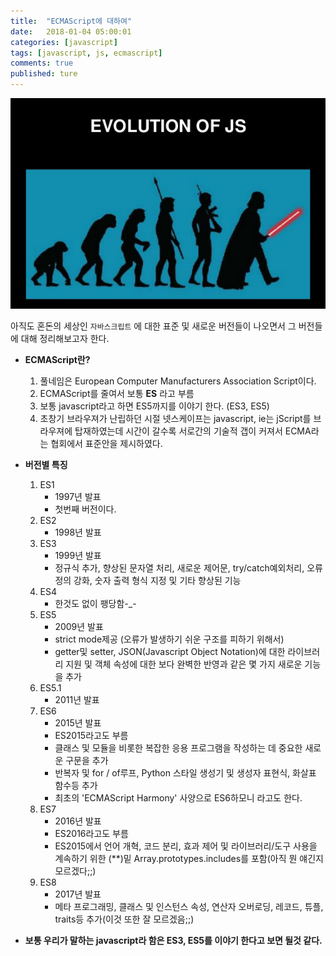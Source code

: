 ```yaml
---
title:  "ECMAScript에 대하여"
date:   2018-01-04 05:00:01
categories: [javascript]
tags: [javascript, js, ecmascript]
comments: true
published: ture
---
```


![자바스크립트](/images/common/javascript-myths-and-its-evolution-12-638.jpg)

아직도 혼돈의 세상인 `자바스크립트` 에 대한 표준 및 새로운 버전들이 나오면서 그 버전들에 대해 정리해보고자 한다.  

+ __ECMAScript란?__   
    1. 풀네임은 European Computer Manufacturers Association Script이다.
    2. ECMAScript를 줄여서 보통 __ES__ 라고 부름
    3. 보통 javascript라고 하면 ES5까지를 이야기 한다. (ES3, ES5)
    4. 초창기 브라우져가 난립하던 시절 넷스케이프는 javascript, ie는 jScript를 브라우져에   탑재하였는데 시간이 갈수록 서로간의 기술적 갭이 커져서 ECMA라는 협회에서 표준안을 제시하였다.

+ __버전별 특징__ 
    1. ES1
        * 1997년 발표
        * 첫번째 버전이다.
    2. ES2
        * 1998년 발표
    3. ES3 
        * 1999년 발표
        * 정규식 추가, 향상된 문자열 처리, 새로운 제어문, try/catch예외처리, 오류 정의 강화, 숫자 출력 형식 지정 및 기타 향상된 기능
    4. ES4 
        * 한것도 없이 팽당함-_-
    5. ES5
        * 2009년 발표
        * strict mode제공 (오류가 발생하기 쉬운 구조를 피하기 위해서)
        * getter및 setter, JSON(Javascript Object Notation)에 대한 라이브러리 지원 및 객체 속성에 대한 보다 완벽한 반영과 같은 몇 가지 새로운 기능을 추가
    6. ES5.1
        * 2011년 발표
    7. ES6
        * 2015년 발표
        * ES2015라고도 부름
        * 클래스 및 모듈을 비롯한 복잡한 응용 프로그램을 작성하는 데 중요한 새로운 구문을 추가
        * 반복자 및 for / of루프, Python 스타일 생성기 및 생성자 표현식, 화살표 함수등 추가
        * 최초의 'ECMAScript Harmony' 사양으로 ES6하모니 라고도 한다.
    8. ES7
        * 2016년 발표
        * ES2016라고도 부름
        * ES2015에서 언어 개혁, 코드 분리, 효과 제어 및 라이브러리/도구 사용을 계속하기 위한 (**)밑 Array.prototypes.includes를 포함(아직 뭔 얘긴지 모르겠다;;)
    9. ES8
        * 2017년 발표 
        * 메타 프로그래밍, 클래스 및 인스턴스 속성, 연산자 오버로딩, 레코드, 튜플, traits등 추가(이것 또한 잘 모르겠음;;)

+ __보통 우리가 말하는 javascript라 함은 ES3, ES5를 이야기 한다고 보면 될것 같다.__